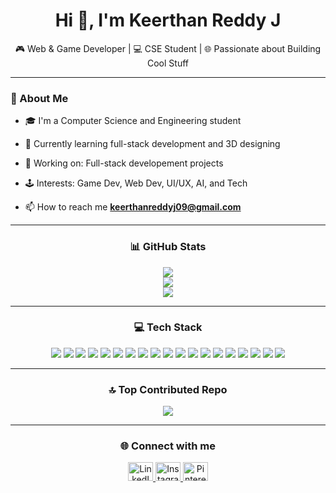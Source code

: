 <h1 align="center">Hi 👋, I'm Keerthan Reddy J</h1>

<p align="center">
  🎮 Web & Game Developer | 💻 CSE Student | 🌐 Passionate about Building Cool Stuff
</p>

---

<h3 align="Left">🚀 About Me</h3>

- 🎓 I'm a Computer Science and Engineering student  
- 🌱 Currently learning full-stack development and 3D designing  
- 🔧 Working on: Full-stack developement projects 
- 🕹️ Interests: Game Dev, Web Dev, UI/UX, AI, and Tech  

- 📫 How to reach me **keerthanreddyj09@gmail.com**

---

<h3 align="center"> 📊 GitHub Stats</h3>

<p align="center">
  <img src="https://github-readme-stats.vercel.app/api?username=KJReddy03&theme=dark&hide_border=false&include_all_commits=false&count_private=false" />
  <br/>
  <img src="https://nirzak-streak-stats.vercel.app/?user=KJReddy03&theme=dark&hide_border=false" />
  <br/>
  <img src="https://github-readme-stats.vercel.app/api/top-langs/?username=KJReddy03&theme=dark&hide_border=false&include_all_commits=false&count_private=false&layout=compact" />
</p>

---

<h3 align="center"> 💻 Tech Stack </h3>

<p align="center">
  <img src="https://img.shields.io/badge/c-%2300599C.svg?style=for-the-badge&logo=c&logoColor=white" />
  <img src="https://img.shields.io/badge/c++-%2300599C.svg?style=for-the-badge&logo=c%2B%2B&logoColor=white" />
  <img src="https://img.shields.io/badge/css3-%231572B6.svg?style=for-the-badge&logo=css3&logoColor=white" />
  <img src="https://img.shields.io/badge/html5-%23E34F26.svg?style=for-the-badge&logo=html5&logoColor=white" />
  <img src="https://img.shields.io/badge/java-%23ED8B00.svg?style=for-the-badge&logo=openjdk&logoColor=white" />
  <img src="https://img.shields.io/badge/javascript-%23323330.svg?style=for-the-badge&logo=javascript&logoColor=%23F7DF1E" />
  <img src="https://img.shields.io/badge/php-%23777BB4.svg?style=for-the-badge&logo=php&logoColor=white" />
  <img src="https://img.shields.io/badge/python-3670A0?style=for-the-badge&logo=python&logoColor=ffdd54" />
  <img src="https://img.shields.io/badge/bootstrap-%238511FA.svg?style=for-the-badge&logo=bootstrap&logoColor=white" />
  <img src="https://img.shields.io/badge/express.js-%23404d59.svg?style=for-the-badge&logo=express&logoColor=%2361DAFB" />
  <img src="https://img.shields.io/badge/react-%2320232a.svg?style=for-the-badge&logo=react&logoColor=%2361DAFB" />
  <img src="https://img.shields.io/badge/spring-%236DB33F.svg?style=for-the-badge&logo=spring&logoColor=white" />
  <img src="https://img.shields.io/badge/tailwindcss-%2338B2AC.svg?style=for-the-badge&logo=tailwind-css&logoColor=white" />
  <img src="https://img.shields.io/badge/mysql-4479A1.svg?style=for-the-badge&logo=mysql&logoColor=white" />
  <img src="https://img.shields.io/badge/MongoDB-%234ea94b.svg?style=for-the-badge&logo=mongodb&logoColor=white" />
  <img src="https://img.shields.io/badge/firebase-a08021?style=for-the-badge&logo=firebase&logoColor=ffcd34" />
  <img src="https://img.shields.io/badge/sqlite-%2307405e.svg?style=for-the-badge&logo=sqlite&logoColor=white" />
  <img src="https://img.shields.io/badge/figma-%23F24E1E.svg?style=for-the-badge&logo=figma&logoColor=white" />
  <img src="https://img.shields.io/badge/blender-%23F5792A.svg?style=for-the-badge&logo=blender&logoColor=white" />
</p>

---

<h3 align="center"> 🔝 Top Contributed Repo</h3>

<p align="center">
  <img src="https://github-contributor-stats.vercel.app/api?username=KJReddy03&limit=5&theme=dark&combine_all_yearly_contributions=true" />
</p>

---


<h3 align="center">🌐 Connect with me</h3>

<p align="center">
  <a href="https://linkedin.com/in/keerthan-reddy-j" target="blank">
    <img src="https://raw.githubusercontent.com/rahuldkjain/github-profile-readme-generator/master/src/images/icons/Social/linked-in-alt.svg" alt="LinkedIn" height="30" width="40" />
  </a>
  <a href="https://instagram.com/keerthan.reddy.j" target="blank">
    <img src="https://raw.githubusercontent.com/rahuldkjain/github-profile-readme-generator/master/src/images/icons/Social/instagram.svg" alt="Instagram" height="30" width="40" />
  </a>
  <a href="https://www.pinterest.com/Keerthan-reddy" target="blank">
    <img src="https://raw.githubusercontent.com/rahuldkjain/github-profile-readme-generator/master/src/images/icons/Social/pinterest.svg" alt="Pinterest" height="30" width="40" />
  </a>
</p>
